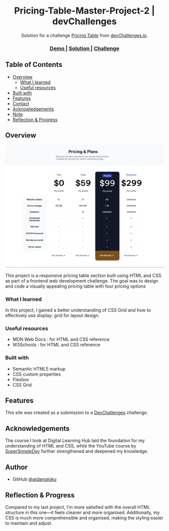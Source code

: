 <h1 align="center">Pricing-Table-Master-Project-2 | devChallenges</h1>

<div align="center">
   Solution for a challenge <a href="https://devchallenges.io/challenge/pricing-table-section-challenge" target="_blank">Pricing Table</a> from <a href="http://devchallenges.io" target="_blank">devChallenges.io</a>.
</div>

<div align="center">
  <h3>
    <a href="https://project-2-pricing-table-master.netlify.app/">
      Demo
    </a>
    <span> | </span>
    <a href="https://github.com/aidamaloku/Pricing-Table-Master-Project-2">
      Solution
    </a>
    <span> | </span>
    <a href="https://devchallenges.io/challenge/pricing-table-section-challenge">
      Challenge
    </a>
  </h3>
</div>

<!-- TABLE OF CONTENTS -->

## Table of Contents

- [Overview](#overview)
  - [What I learned](#what-i-learned)
  - [Useful resources](#useful-resources)
- [Built with](#built-with)
- [Features](#features)
- [Contact](#contact)
- [Acknowledgements](#acknowledgements)
- [Note](#note)
- [Reflection & Progress](#reflection-&-progress)

<!-- OVERVIEW -->

## Overview

![screenshot](screenshot.png)

This project is a responsive pricing table section built using HTML and CSS as part of a frontend web development challenge. The goal was to design and code a visually appealing pricing table with four pricing options

### What I learned

In this project, I gained a better understanding of CSS Grid and how to effectively use display: grid for layout design.


### Useful resources

- MDN Web Docs : for HTML and CSS reference
- W3Schools : for HTML and CSS reference

### Built with

- Semantic HTML5 markup
- CSS custom properties
- Flexbox
- CSS Grid

## Features

This site was created as a submission to a [DevChallenges](https://devchallenges.io/challenges-dashboard) challenge.

## Acknowledgements

The course I took at Digital Learning Hub laid the foundation for my understanding of HTML and CSS, while the YouTube course by <a href="https://youtu.be/G3e-cpL7ofc?si=DJpaxBdoFtuAD_lU">SuperSimpleDev</a> further strengthened and deepened my knowledge.

## Author

- GitHub [@aidamaloku](https://github.com/aidamaloku)

## Reflection & Progress

Compared to my last project, I’m more satisfied with the overall HTML structure in this one—it feels cleaner and more organised. Additionally, my CSS is much more comprehensible and organised, making the styling easier to maintain and adjust.